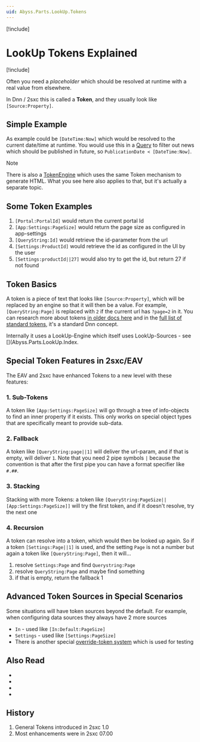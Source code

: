 ```yaml
---
uid: Abyss.Parts.LookUp.Tokens
---
```


[!include[](~/assets/features/look-up-system.md)]

# LookUp Tokens Explained

[!include[](~/pages/basics/stack/_shared-float-summary.md)]
<style>.context-box-summary .query-params, .context-box-summary .lookup { visibility: visible; } </style>

Often you need a _placeholder_ which should be resolved at runtime with a real value from elsewhere. 

In Dnn / 2sxc this is called a **Token**, and they usually look like `[Source:Property]`. 

## Simple Example

As example could be `[DateTime:Now]` which would be resolved to the current date/time at runtime. 
You would use this in a [Query](xref:Basics.Query.Index) to filter out news which should be published in future, so `PublicationDate < [DateTime:Now]`.

> [!NOTE] 
> There is also a [TokenEngine](xref:ToSic.Sxc.Engines.TokenEngine) which uses the same Token mechanism to generate HTML. What you see here also applies to that, but it's actually a separate topic.


## Some Token Examples

1. `[Portal:PortalId]` would return the current portal Id
1. `[App:Settings:PageSize]` would return the page size as configured in app-settings
1. `[QueryString:Id]` would retrieve the id-parameter from the url
1. `[Settings:ProductId]` would retrieve the id as configured in the UI by the user
1. `[Settings:productId||27]` would also try to get the id, but return 27 if not found



## Token Basics

A token is a piece of text that looks like `[Source:Property]`, which will be replaced by an engine so that it will then be a value. For example, `[QueryString:Page]` is replaced with `2` if the current url has `?page=2` in it. You can research more about tokens [in older docs here](https://2sxc.org/en/Learn/Token-Templates-and-Views) and in the [full list of standard tokens](https://2sxc.org/dnn-app-demos/en/Apps/Tutorial-Tokens), it's a standard Dnn concept. 

Internally it uses a LookUp-Engine which itself uses LookUp-Sources - see [](Abyss.Parts.LookUp.Index. 

## Special Token Features in 2sxc/EAV
The EAV and 2sxc have enhanced Tokens to a new level with these features:

### 1. Sub-Tokens
A token like `[App:Settings:PageSize]` will go through a tree of info-objects to find an inner property if it exists. This only works on special object types that are specifically meant to provide sub-data.

### 2. Fallback
A token like `[QueryString:page||1]` will deliver the url-param, and if that is empty, will deliver `1`. Note that you need 2 pipe symbols `|` because the convention is that after the first pipe you can have a format specifier like `#.##`.

### 3. Stacking
Stacking with more Tokens: a token like `[QueryString:PageSize||[App:Settings:PageSize]]` will try the first token, and if it doesn't resolve, try the next one

### 4. Recursion
A token can resolve into a token, which would then be looked up again. So if a token `[Settings:Page||1]` is used, and the setting `Page` is not a number but again a token like `[QueryString:Page]`, then it will...

1. resolve `Settings:Page` and find `Querystring:Page`
1. resolve `QueryString:Page` and maybe find something
1. if that is empty, return the fallback 1


## Advanced Token Sources in Special Scenarios
Some situations will have token sources beyond the default. For example, when configuring data sources they always have 2 more sources

* `In` - used like `[In:Default:PageSize]`
* `Settings` - used like `[Settings:PageSize]`
* There is another special [override-token system](xref:Basics.Query.Parameters.TestParameters) which is used for testing

## Also Read

* [](xref:Abyss.Parts.LookUp.Index)
* [](xref:ToSic.Eav.DataSource.IDataStream)
* [](xref:NetCode.DataSources.Custom.Api)
* [](xref:NetCode.DataSources.Custom.ConfigurationParse)


## History

1. General Tokens introduced in 2sxc 1.0
1. Most enhancements were in 2sxc 07.00
